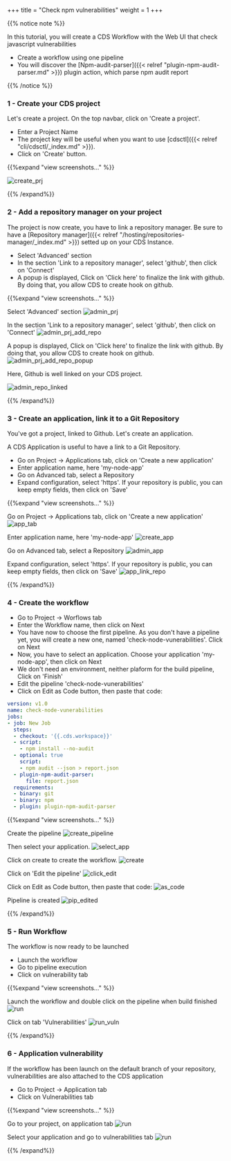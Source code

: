 +++
title = "Check npm vulnerabilities"
weight = 1
+++

{{% notice note %}}

In this tutorial, you will create a CDS Workflow with the Web UI that check javascript vulnerabilities

* Create a workflow using one pipeline
* You will discover the [Npm-audit-parser]({{< relref "plugin-npm-audit-parser.md" >}}) plugin action, which parse npm audit report

{{% /notice %}}

### 1 - Create your CDS project

Let's create a project. On the top navbar, click on 'Create a project'.

* Enter a Project Name
* The project key will be useful when you want to use [cdsctl]({{< relref "cli/cdsctl/_index.md" >}}).
* Click on 'Create' button.

{{%expand "view screenshots..." %}}

![create_prj](/images/tutorials/npm-audit-parser/create_prj.png?classes=shadow)

{{% /expand%}}

### 2 - Add a repository manager on your project

The project is now create, you have to link a repository manager. 
Be sure to have a [Repository manager]({{< relref "/hosting/repositories-manager/_index.md" >}}) setted up on your CDS Instance.

* Select 'Advanced' section
* In the section 'Link to a repository manager', select 'github', then click on 'Connect'
* A popup is displayed, Click on 'Click here' to finalize the link with github. By doing that, you allow CDS to create hook on github.


{{%expand "view screenshots..." %}}

Select 'Advanced' section
![admin_prj](/images/tutorials/npm-audit-parser/admin_prj.png?classes=shadow)

In the section 'Link to a repository manager', select 'github', then click on 'Connect'
![admin_prj_add_repo](/images/tutorials/npm-audit-parser/admin_prj_add_repo.png?classes=shadow)

A popup is displayed, Click on 'Click here' to finalize the link with github. By doing that, you allow CDS to create hook on github.
![admin_prj_add_repo_popup](/images/tutorials/npm-audit-parser/admin_prj_add_repo_popup.png?classes=shadow)

Here, Github is well linked on your CDS project.

![admin_repo_linked](/images/tutorials/npm-audit-parser/admin_repo_linked.png?classes=shadow)

{{% /expand%}}

### 3 - Create an application, link it to a Git Repository

You've got a project, linked to Github. Let's create an application.

A CDS Application is useful to have a link to a Git Repository.

* Go on Project -> Applications tab, click on 'Create a new application'
* Enter application name, here 'my-node-app'
* Go on Advanced tab, select a Repository
* Expand configuration, select 'https'. If your repository is public, you can keep empty fields, then click on 'Save'

{{%expand "view screenshots..." %}}

Go on Project -> Applications tab, click on 'Create a new application'
![app_tab](/images/tutorials/npm-audit-parser/app_tab.png?classes=shadow)

Enter application name, here 'my-node-app'
![create_app](/images/tutorials/npm-audit-parser/create_app.png?classes=shadow)

Go on Advanced tab, select a Repository
![admin_app](/images/tutorials/npm-audit-parser/admin_app.png?classes=shadow)

Expand configuration, select 'https'. If your repository is public, you can keep empty fields, then click on 'Save'
![app_link_repo](/images/tutorials/npm-audit-parser/app_link_repo.png?classes=shadow)

{{% /expand%}}


### 4 - Create the workflow

* Go to Project -> Worflows tab
* Enter the Workflow name, then click on Next
* You have now to choose the first pipeline. As you don't have a pipeline yet, you will create a new one, named 'check-node-vunerabilities'. Click on Next
* Now, you have to select an application. Choose your application 'my-node-app', then click on Next
* We don't need an environment, neither plaform for the build pipeline, Click on 'Finish'
* Edit the pipeline 'check-node-vunerabilities'
* Click on Edit as Code button, then paste that code:

```yml
version: v1.0
name: check-node-vunerabilities
jobs:
- job: New Job
  steps:
  - checkout: '{{.cds.workspace}}'
  - script:
    - npm install --no-audit
  - optional: true
    script:
    - npm audit --json > report.json
  - plugin-npm-audit-parser:
      file: report.json
  requirements:
  - binary: git
  - binary: npm
  - plugin: plugin-npm-audit-parser
```

{{%expand "view screenshots..." %}}

Create the pipeline
![create_pipeline](/images/tutorials/npm-audit-parser/create_pipeline.png?classes=shadow)

Then select your application.
![select_app](/images/tutorials/npm-audit-parser/select_app.png?classes=shadow)

Click on create to create the workflow.
![create](/images/tutorials/npm-audit-parser/create_wf.png?classes=shadow)

Click on 'Edit the pipeline'
![click_edit](/images/tutorials/npm-audit-parser/click_edit.png?classes=shadow)

Click on Edit as Code button, then paste that code:
![as_code](/images/tutorials/npm-audit-parser/as_code.png?classes=shadow)

Pipeline is created
![pip_edited](/images/tutorials/npm-audit-parser/pip_edited.png?classes=shadow)

{{% /expand%}}


### 5 - Run Workflow

The workflow is now ready to be launched

* Launch the workflow
* Go to pipeline execution
* Click on vulnerability tab

{{%expand "view screenshots..." %}}

Launch the workflow and double click on the pipeline when build finished
![run](/images/tutorials/npm-audit-parser/run_wf.png?classes=shadow)

Click on tab 'Vulnerabilities'
![run_vuln](/images/tutorials/npm-audit-parser/run_vulnerability.png?classes=shadow)

{{% /expand%}}

### 6 - Application vulnerability

If the workflow has been launch on the default branch of your repository, vulnerabilities are also attached to the CDS application

* Go to Project -> Application tab
* Click on Vulnerabilities tab

{{%expand "view screenshots..." %}}

Go to your project, on application tab
![run](/images/tutorials/npm-audit-parser/project_tab_app.png?classes=shadow)

Select your application and go to vulnerabilities tab
![run](/images/tutorials/npm-audit-parser/app_vuln.png?classes=shadow)

{{% /expand%}}
